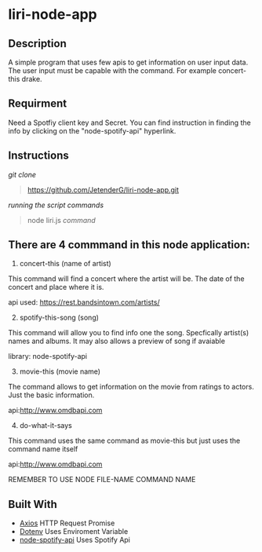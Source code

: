# liri-node-app

Description 
-----------
 A simple program that uses few apis to get information on user input data. The user input must be capable with the command. For example concert-this drake.

Requirment
----
Need a Spotfiy client key and Secret. You can find instruction in finding the info by clicking on the "node-spotify-api" hyperlink.

Instructions 
---

*git clone*

>https://github.com/JetenderG/liri-node-app.git

*running the script commands*

>node liri.js *command*

There are 4 commmand in this node application:
------------

1. concert-this (name of artist)

This command will find a concert where the artist will be. The date of the concert and place where it is.

api used: https://rest.bandsintown.com/artists/

 2. spotify-this-song (song)

This command will allow you to find info one the song. Specfically artist(s) names and albums. It may also allows a preview of song if avaiable

library: node-spotify-api

3. movie-this (movie name)

The command allows to get information on the movie from ratings to actors. Just the basic information.

api:http://www.omdbapi.com

4. do-what-it-says

This command uses the same command as movie-this but just uses the command name itself

api:http://www.omdbapi.com

REMEMBER TO USE NODE FILE-NAME COMMAND NAME

Built With
-----

 - [Axios](https://www.npmjs.com/package/axios) HTTP Request Promise
 - [Dotenv](https://www.npmjs.com/package/dotenv) Uses Enviroment Variable
 - [node-spotify-api](https://www.npmjs.com/package/node-spotify-api) Uses Spotify Api